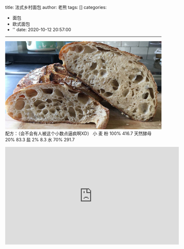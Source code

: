 title: 法式乡村面包
author: 老熊
tags: []
categories:
  - 面包
  - 欧式面包
  - ''
date: 2020-10-12 20:57:00
---
![](/images/pasted-1.jpg)
配方：（会不会有人被这个小数点逼疯啊XD）
小  麦 粉    100%     416.7
天然酵母	 20%     83.3
盐	           2%     8.3
水	         70%	    291.7

<iframe width="560" height="315" src="https://www.youtube.com/embed/5psUIcBhaIQ" frameborder="0" allow="accelerometer; autoplay; clipboard-write; encrypted-media; gyroscope; picture-in-picture" allowfullscreen></iframe>